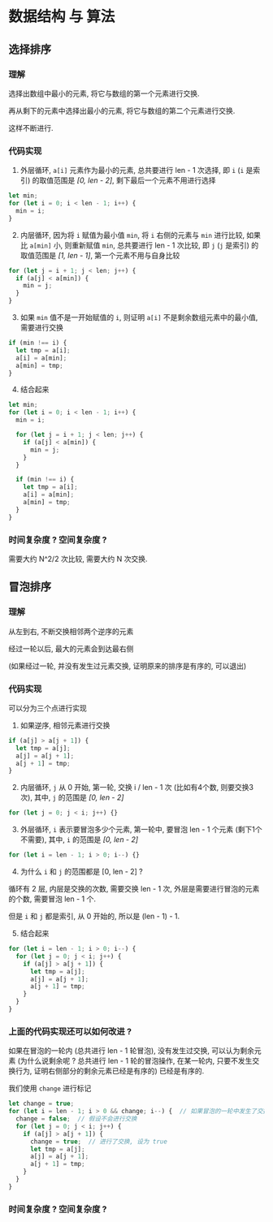 # 数据结构 与 算法

## 选择排序

### 理解

选择出数组中最小的元素, 将它与数组的第一个元素进行交换.

再从剩下的元素中选择出最小的元素, 将它与数组的第二个元素进行交换.

这样不断进行.

### 代码实现

1. 外层循环, `a[i]` 元素作为最小的元素, 总共要进行 len - 1 次选择, 即 `i` (`i` 是索引) 的取值范围是 *[0, len - 2]*, 剩下最后一个元素不用进行选择

```js
let min;
for (let i = 0; i < len - 1; i++) {
  min = i;
}
```

2. 内层循环, 因为将 `i` 赋值为最小值 `min`, 将 `i` 右侧的元素与 `min` 进行比较, 如果比 `a[min]` 小, 则重新赋值 `min`, 总共要进行 len - 1 次比较, 即 `j` (`j` 是索引) 的取值范围是 *[1, len - 1]*, 第一个元素不用与自身比较

```js
for (let j = i + 1; j < len; j++) {
  if (a[j] < a[min]) {
    min = j;
  }
}
```

3. 如果 `min` 值不是一开始赋值的 `i`, 则证明 `a[i]` 不是剩余数组元素中的最小值, 需要进行交换

```js
if (min !== i) {
  let tmp = a[i];
  a[i] = a[min];
  a[min] = tmp;
}
```

4. 结合起来

```js
let min;
for (let i = 0; i < len - 1; i++) {
  min = i;

  for (let j = i + 1; j < len; j++) {
    if (a[j] < a[min]) {
      min = j;
    }
  }

  if (min !== i) {
    let tmp = a[i];
    a[i] = a[min];
    a[min] = tmp;
  }
}
```

### 时间复杂度 ? 空间复杂度 ?

需要大约 N^2/2 次比较, 需要大约 N 次交换.

## 冒泡排序

### 理解

从左到右, 不断交换相邻两个逆序的元素

经过一轮以后, 最大的元素会到达最右侧

(如果经过一轮, 并没有发生过元素交换, 证明原来的排序是有序的, 可以退出)

### 代码实现

可以分为三个点进行实现

1. 如果逆序, 相邻元素进行交换

```js
if (a[j] > a[j + 1]) {
  let tmp = a[j];
  a[j] = a[j + 1];
  a[j + 1] = tmp;
}
```

2. 内层循环, `j` 从 0 开始, 第一轮, 交换 i / len - 1 次 (比如有4个数, 则要交换3次), 其中, `j` 的范围是 *[0, len - 2]*

```js
for (let j = 0; j < i; j++) {}
```

3. 外层循环, `i` 表示要冒泡多少个元素, 第一轮中, 要冒泡 len - 1 个元素 (剩下1个不需要), 其中, `i` 的范围是 *[0, len - 2]*

```js
for (let i = len - 1; i > 0; i--) {}
```

4. 为什么 `i` 和 `j` 的范围都是 [0, len - 2] ?

循环有 2 层, 内层是交换的次数, 需要交换 len - 1 次, 外层是需要进行冒泡的元素的个数, 需要冒泡 len - 1 个.

但是 `i` 和 `j` 都是索引, 从 0 开始的, 所以是 (len - 1) - 1.

5. 结合起来

```js
for (let i = len - 1; i > 0; i--) {
  for (let j = 0; j < i; j++) {
    if (a[j] > a[j + 1]) {
      let tmp = a[j];
      a[j] = a[j + 1];
      a[j + 1] = tmp;
    }
  }
}
```

### 上面的代码实现还可以如何改进 ?

如果在冒泡的一轮内 (总共进行 len - 1 轮冒泡), 没有发生过交换, 可以认为剩余元素 (为什么说剩余呢 ? 总共进行 len - 1 轮的冒泡操作, 在某一轮内, 只要不发生交换行为, 证明右侧部分的剩余元素已经是有序的) 已经是有序的.

我们使用 `change` 进行标记

```js
let change = true;
for (let i = len - 1; i > 0 && change; i--) {  // 如果冒泡的一轮中发生了交换, 则需要继续下一轮冒泡
  change = false;  // 假设不会进行交换
  for (let j = 0; j < i; j++) {
    if (a[j] > a[j + 1]) {
      change = true;  // 进行了交换, 设为 true
      let tmp = a[j];
      a[j] = a[j + 1];
      a[j + 1] = tmp;
    }
  }
}
```

### 时间复杂度 ? 空间复杂度 ?

